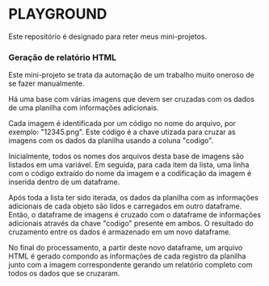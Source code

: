 # PLAYGROUND
Este repositório é designado para reter meus mini-projetos.

### Geração de relatório HTML
Este mini-projeto se trata da automação de um trabalho muito oneroso de se fazer manualmente.

Há uma base com várias imagens que devem ser cruzadas com os dados de uma planilha com informações adicionais.

Cada imagem é identificada por um código no nome do arquivo, por exemplo: "12345.png". Este código é a chave utizada para cruzar as imagens com os dados da planilha usando a coluna "codigo".

Inicialmente, todos os nomes dos arquivos desta base de imagens são listados em uma variável. Em seguida, para cada item da lista, uma linha com o código extraído do nome da imagem e a codificação da imagem é inserida dentro de um dataframe.

Após toda a lista ter sido iterada, os dados da planilha com as informações adicionais de cada objeto são lidos e carregados em outro dataframe. Então, o dataframe de imagens é cruzado com o dataframe de informações adicionais através da chave "codigo" presente em ambos. O resultado do cruzamento entre os dados é armazenado em um novo dataframe.

No final do processamento, a partir deste novo dataframe, um arquivo HTML é gerado compondo as informações de cada registro da planilha junto com a imagem correspondente gerando um relatório completo com todos os dados que se cruzaram.
